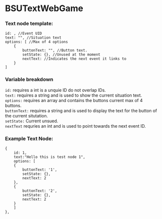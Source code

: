 # BSUTextWebGame
### Text node template:

```
id: , //Event UID
text: "", //Situation text
options: [ //Max of 4 options
    {
        buttonText: "", //Button text.
        setState: {}, //Unused at the moment
        nextText: //Indicates the next event it links to
    }
]
```
### Variable breakdown
`id:` requires a int is a unquie ID do not overlap IDs.<br/>
`text:` requires a string and is used to show the current situation text.<br/>
`options:` requires an array and contains the buttons current max of 4 buttons.<br/>
`buttonText:` requires a string and is used to display the text for the button of the current situtation.<br/>
`setState:` Current unsued.<br/>
`nextText` requries an int and is used to point towards the next event ID.<br/>

### Example Text Node:
```
{
    id: 1,
    text:"Hello this is test node 1",
    options: [
    {
        buttonText: '1',
        setState: {},
        nextText: 2
    },
    {
        buttonText: '2',
        setState: {},
        nextText: 2
    }
    ]
},
```